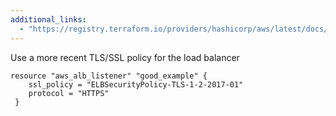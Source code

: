 ```yaml
---
additional_links: 
  - "https://registry.terraform.io/providers/hashicorp/aws/latest/docs/resources/lb_listener"
---
```


Use a more recent TLS/SSL policy for the load balancer

```hcl
resource "aws_alb_listener" "good_example" {
 	ssl_policy = "ELBSecurityPolicy-TLS-1-2-2017-01"
 	protocol = "HTTPS"
 }
```
